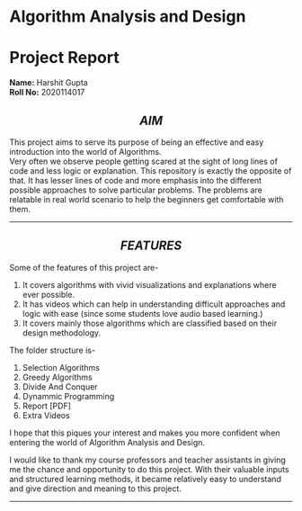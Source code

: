 # **Algorithm Analysis and Design**

# Project Report

**Name:** Harshit Gupta <br>
**Roll No:** 2020114017

## **$$AIM$$**

This project aims to serve its purpose of being an effective and easy introduction into the world of Algorithms. <br>
Very often we observe people getting scared at the sight of long lines of code and less logic or explanation. This repository is exactly the opposite of that. It has lesser lines of code and more emphasis into the different possible approaches to solve particular problems. The problems are relatable in real world scenario to help the beginners get comfortable with them. 

-----

## **$$FEATURES$$**
Some of the features of this project are-
1. It covers algorithms with vivid visualizations and explanations where ever possible. 
2. It has videos which can help in understanding difficult approaches and logic with ease (since some students love audio based learning.)
3. It covers mainly those algorithms which are classified based on their design methodology. 

The folder structure is-

1. Selection Algorithms
2. Greedy Algorithms
3. Divide And Conquer
4. Dynammic Programming
5. Report [PDF]
6. Extra Videos 

I hope that this piques your interest and makes you more confident when entering the world of Algorithm Analysis and Design.

I would like to thank my course professors and teacher assistants in giving me the chance and opportunity to do this project. With their valuable inputs and structured learning methods, it became relatively easy to understand and give direction and meaning to this project. 

-----

